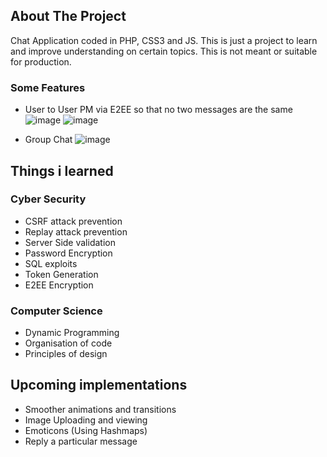 
## About The Project


Chat Application coded in PHP, CSS3 and JS. This is just a project to learn and improve understanding on certain topics. This is not meant or suitable for production.

### Some Features
* User to User PM via E2EE so that no two messages are the same
![image](https://user-images.githubusercontent.com/64523806/127499446-06125609-e870-40b9-9793-ad94ed5f11d0.png)
![image](https://user-images.githubusercontent.com/64523806/127499503-a2d30101-c127-43ab-9c7e-52c28de217f9.png)


* Group Chat
![image](https://user-images.githubusercontent.com/64523806/127499011-71bc3e96-b562-468c-ada5-190841d0e6c1.png)



## Things i learned


### Cyber Security
* CSRF attack prevention
* Replay attack prevention
* Server Side validation
* Password Encryption 
* SQL exploits
* Token Generation
* E2EE Encryption
### Computer Science
* Dynamic Programming
* Organisation of code
* Principles of design 


## Upcoming implementations

* Smoother animations and transitions
* Image Uploading and viewing
* Emoticons (Using Hashmaps)
* Reply a particular message


